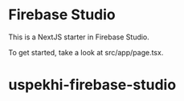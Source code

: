 # Firebase Studio

This is a NextJS starter in Firebase Studio.

To get started, take a look at src/app/page.tsx.
# uspekhi-firebase-studio
